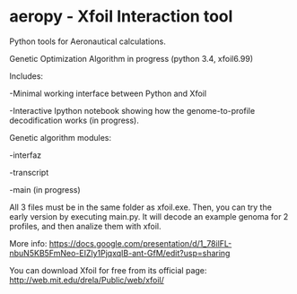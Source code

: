 aeropy - Xfoil Interaction tool
======

Python tools for Aeronautical calculations.

Genetic Optimization Algorithm in progress (python 3.4, xfoil6.99)

Includes:

-Minimal working interface between Python and Xfoil

-Interactive Ipython notebook showing how the genome-to-profile decodification works (in progress). 

Genetic algorithm modules:

-interfaz

-transcript

-main (in progress)

All 3 files must be in the same folder as xfoil.exe. Then, you can try the early version by executing main.py. It will decode an example genoma for 2 profiles, and then analize them with xfoil.

More info: 
https://docs.google.com/presentation/d/1_78ilFL-nbuN5KB5FmNeo-EIZly1PjqxqIB-ant-GfM/edit?usp=sharing

You can download Xfoil for free from its official page:
http://web.mit.edu/drela/Public/web/xfoil/